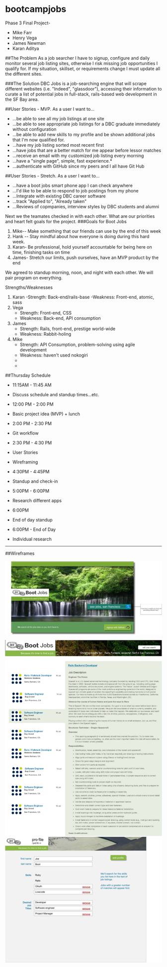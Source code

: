# bootcampjobs
Phase 3 Final Project- 
* Mike Farr
* Henry Vega 
* James Newman
* Karan Aditya

##The Problem
As a job searcher I have to signup, configure and daily monitor several job listing sites, otherwise I risk missing job opportunities I qualify for.  If my situation, skillset, or requirements change I must update all the different sites.

###The Solution
DBC Jobs is a job-searching engine that will scrape different websites (i.e. "Indeed", "glassdoor"), accessing their information to curate a list of potential jobs in full-stack, rails-based web development in the SF Bay area.

##User Stories - MVP.  As a user I want to...
* ...be able to see all my job listings at one site
* ...be able to see appropriate job listings for a DBC graduate immediately without configuration
* ...be able to add new skills to my profile and be shown additional jobs that I'm now qualified for.
* ...have my job listing sorted most recent first
* ...have jobs that are a better match for me appear before lessor matches
* ...receive an email with my customized job listing every morning
* ...have a "single page", simple, fast experience.* 
* ...authenticate with GitHub since my peers and I all have Git Hub

##User Stories - Stretch.  As a user I want to...
* ...have a boot jobs smart phone app I can check anywhere
* ...I'd like to be able to respond to job postings from my phone
* ...Integrate with existing DBC career software
* ...track "Applied to", "Already taken"
* ...Reviews of copmpanies, interview styles by DBC students and alumni


Next we the teamates checked in with each other.  What are our priorities and heart felt goals for the project.
###Goals for Boot Jobs
1. Mike-- Make something that our friends can use by the end of this week
2. Hank -- Stay mindful about how everyone is doing during this hard week.
3. Karan- Be professional, hold yourself accountable for being here on time, finishing tasks on time
4. James- Stretch our limits, push ourselves, have an MVP product by the end
 
We agreed to standup morning, noon, and night with each other.  We will pair program on everything.


Strengths/Weaknesses
1. Karan
    -Strength: Back-end/rails-base
    -Weakness: Front-end, atomic, sass
2. Vega
    - Strength: Front-end, CSS
    - Weakness: Back-end, API consumption
3. James
    - Strength: Rails, front-end, prestige world-wide
    - Weakness: Rabbit-holing
4. Mike
    - Strength: API Consumption, problem-solving using agile development
    - Weakness: haven't used nokogiri
    - 
    - 
##Thursday Schedule

* 11:15AM - 11:45 AM
 * Discuss schedule and standup times...etc.


* 12:00 PM - 2:00 PM
 * Basic project idea (MVP) + lunch

* 2:00 PM - 2:30 PM
 * Git workflow


* 2:30 PM - 4:30 PM
 * User Stories
 * Wireframing


* 4:30PM - 4:45PM
 * Standup and check-in


* 5:00PM - 6:00PM
 * Research different apps


* 6:00PM
 * End of day standup


* 6:00PM - End of Day
 * Individual research

------------------------------------------

##Wireframes

![home page](wireframe/home.png)

![job-listing page](wireframe/job_listing.png)
![user-profile](wireframe/profile_page.png)

